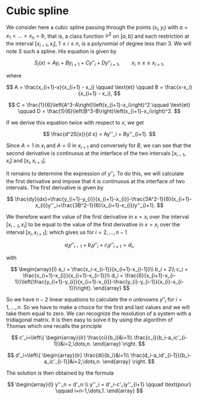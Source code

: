 # Cubic spline

We consider here a cubic spline passing through the points $(x_i,y_i)$ with $a=x_1<\ldots<x_n=b$, that is, a class function ${\mathcal C}^2$ on $[a, b]$ and each restriction at the interval $[x_{i-1},x_i]$, $1\leq i\leq n$, is a polynomial of degree less than 3. We will note $S$ such a spline. His equation is given by

$$
S_i(x) =  Ay_i + By_{i+1} + Cy''_i+ D y''_{i+1}, \qquad x_{i}\leq x\leq x_{i+1},
$$

where

$$
A = \frac{x_{i+1}-x}{x_{i+1} - x_i} \qquad \text{et} \qquad B = \frac{x-x_i}{x_{i+1} - x_i},
$$

$$
C = \frac{1}{6}\left(A^3-A\right)\left(x_{i+1}-x_i\right)^2 \qquad \text{et} \qquad D = \frac{1}{6}\left(B^3-B\right)\left(x_{i+1}-x_i\right)^2.
$$

If we derive this equation twice with respect to $x$, we get

$$
\frac{d^2S(x)}{d x} = Ay''_i + By''_{i+1}.
$$

Since $A = 1$ in $x_i$ and $A = 0$ in $x_ {i + 1}$ and conversely for $B$, we can see that the second derivative is continuous at the interface of the two intervals $[x_{i-1}, x_{i}]$ and $[x_{i}, x_{i + 1}]$.

It remains to determine the expression of $y''_i$. To do this, we will calculate the first derivative and impose that it is continuous at the interface of two intervals. The first derivative is given by

$$
\frac{dy}{dx}=\frac{y_{i+1}-y_{i}}{x_{i+1}-x_{i}}-\frac{3A^2-1}{6}(x_{i+1}-x_{i})y''_i+\frac{3B^2-1}{6}(x_{i+1}-x_{i})y''_{i+1}.
$$

We therefore want the value of the first derivative in $x = x_i$ over the interval $[x_{i-1}, x_{i}]$ to be equal to the value of the first derivative in $x = x_i$ over the interval $[x_{i}, x_{i + 1}]$; which gives us for $i = 2, \dots, n-1$

$$
a_iy''_{i-1}+b_iy''_i+c_iy''_{i+1}=d_i,
$$

with

$$
\begin{array}{l} a_i = \frac{x_i-x_{i-1}}{x_{i+1}-x_{i-1}}\\ b_i = 2\\ c_i = \frac{x_{i+1}-x_{i}}{x_{i+1}-x_{i-1}}\\ d_i = \frac{6}{x_{i+1}-x_{i-1}}\left(\frac{y_{i+1}-y_{i}}{x_{i+1}-x_{i}}-\frac{y_{i}-y_{i-1}}{x_{i}-x_{i-1}}\right). \end{array}
$$

So we have $n-2$ linear equations to calculate the $n$ unknowns $y''_i$ for $i = 1, \dots, n$. So we have to make a choice for the first and last values ​​and we will take them equal to zero. We can recognize the resolution of a system with a tridiagonal matrix. It is then easy to solve it by using the algorithm of Thomas which one recalls the principle

$$
c'_i=\left\{ \begin{array}{lr} \frac{ci}{b_i}&i=1\\ \frac{c_i}{b_i-a_ic'_{i-1}}&i=2,\dots,n. \end{array} \right.
$$

$$
d'_i=\left\{ \begin{array}{lr} \frac{di}{b_i}&i=1\\ \frac{d_i-a_id'_{i-1}}{b_i-a_ic'_{i-1}}&i=2,\dots,n. \end{array} \right.
$$

The solution is then obtained by the formula

$$
\begin{array}{l} y''_n = d'_n \\ y''_i = d'_i-c'_iy''_{i+1} \qquad \text{pour} \qquad i=n-1,\dots,1. \end{array}
$$
